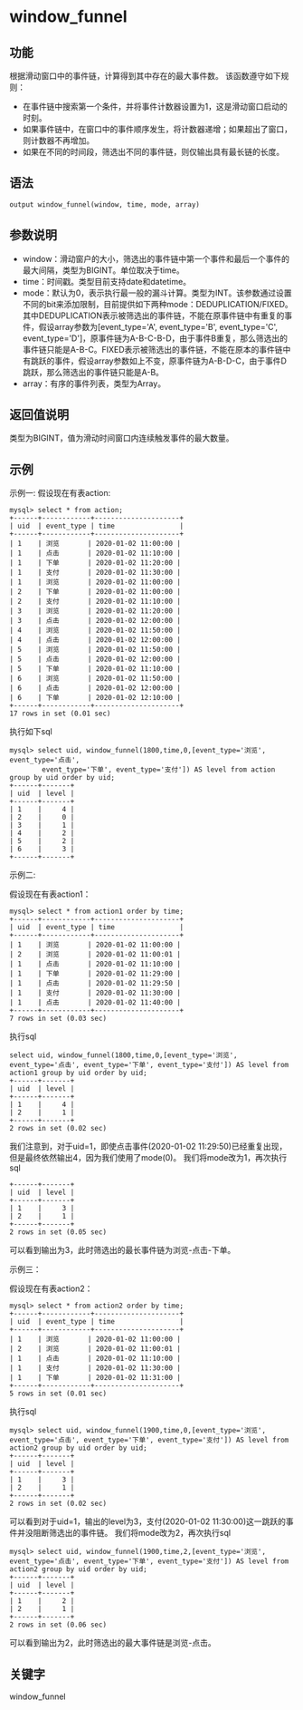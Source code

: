 # window_funnel

## 功能

根据滑动窗口中的事件链，计算得到其中存在的最大事件数。
该函数遵守如下规则：

* 在事件链中搜索第一个条件，并将事件计数器设置为1，这是滑动窗口启动的时刻。
* 如果事件链中，在窗口中的事件顺序发生，将计数器递增；如果超出了窗口，则计数器不再增加。
* 如果在不同的时间段，筛选出不同的事件链，则仅输出具有最长链的长度。

## 语法

```Haskell
output window_funnel(window, time, mode, array)
```

## 参数说明

* window：滑动窗户的大小，筛选出的事件链中第一个事件和最后一个事件的最大间隔，类型为BIGINT。单位取决于time。
* time：时间戳。类型目前支持date和datetime。
* mode：默认为0，表示执行最一般的漏斗计算。类型为INT。该参数通过设置不同的bit来添加限制，目前提供如下两种mode：DEDUPLICATION/FIXED。其中DEDUPLICATION表示被筛选出的事件链，不能在原事件链中有重复的事件，假设array参数为[event_type='A', event_type='B', event_type='C', event_type='D']，原事件链为A-B-C-B-D，由于事件B重复，那么筛选出的事件链只能是A-B-C。FIXED表示被筛选出的事件链，不能在原本的事件链中有跳跃的事件，假设array参数如上不变，原事件链为A-B-D-C，由于事件D跳跃，那么筛选出的事件链只能是A-B。
* array：有序的事件列表，类型为Array<BOOLEAN>。

## 返回值说明

类型为BIGINT，值为滑动时间窗口内连续触发事件的最大数量。

## 示例

示例一:
假设现在有表action:

```
mysql> select * from action;
+------+------------+---------------------+
| uid  | event_type | time                |
+------+------------+---------------------+
| 1    | 浏览       | 2020-01-02 11:00:00 |
| 1    | 点击       | 2020-01-02 11:10:00 |
| 1    | 下单       | 2020-01-02 11:20:00 |
| 1    | 支付       | 2020-01-02 11:30:00 |
| 1    | 浏览       | 2020-01-02 11:00:00 |
| 2    | 下单       | 2020-01-02 11:00:00 |
| 2    | 支付       | 2020-01-02 11:10:00 |
| 3    | 浏览       | 2020-01-02 11:20:00 |
| 3    | 点击       | 2020-01-02 12:00:00 |
| 4    | 浏览       | 2020-01-02 11:50:00 |
| 4    | 点击       | 2020-01-02 12:00:00 |
| 5    | 浏览       | 2020-01-02 11:50:00 |
| 5    | 点击       | 2020-01-02 12:00:00 |
| 5    | 下单       | 2020-01-02 11:10:00 |
| 6    | 浏览       | 2020-01-02 11:50:00 |
| 6    | 点击       | 2020-01-02 12:00:00 |
| 6    | 下单       | 2020-01-02 12:10:00 |
+------+------------+---------------------+
17 rows in set (0.01 sec)
```

执行如下sql
```plain text
mysql> select uid, window_funnel(1800,time,0,[event_type='浏览', event_type='点击', 
        event_type='下单', event_type='支付']) AS level from action group by uid order by uid; 
+------+-------+
| uid  | level |
+------+-------+
| 1    |     4 |
| 2    |     0 |
| 3    |     1 |
| 4    |     2 |
| 5    |     2 |
| 6    |     3 |
+------+-------+
```

示例二:

假设现在有表action1：
```
mysql> select * from action1 order by time;
+------+------------+---------------------+
| uid  | event_type | time                |
+------+------------+---------------------+
| 1    | 浏览       | 2020-01-02 11:00:00 |
| 2    | 浏览       | 2020-01-02 11:00:01 |
| 1    | 点击       | 2020-01-02 11:10:00 |
| 1    | 下单       | 2020-01-02 11:29:00 |
| 1    | 点击       | 2020-01-02 11:29:50 |
| 1    | 支付       | 2020-01-02 11:30:00 |
| 1    | 点击       | 2020-01-02 11:40:00 |
+------+------------+---------------------+
7 rows in set (0.03 sec)
```

执行sql
```
select uid, window_funnel(1800,time,0,[event_type='浏览', event_type='点击', event_type='下单', event_type='支付']) AS level from action1 group by uid order by uid;
+------+-------+
| uid  | level |
+------+-------+
| 1    |     4 |
| 2    |     1 |
+------+-------+
2 rows in set (0.02 sec)
```
我们注意到，对于uid=1，即使点击事件(2020-01-02 11:29:50)已经重复出现，但是最终依然输出4，因为我们使用了mode(0)。
我们将mode改为1，再次执行sql
```
+------+-------+
| uid  | level |
+------+-------+
| 1    |     3 |
| 2    |     1 |
+------+-------+
2 rows in set (0.05 sec)
```
可以看到输出为3，此时筛选出的最长事件链为浏览-点击-下单。

示例三：

假设现在有表action2：
```
mysql> select * from action2 order by time;
+------+------------+---------------------+
| uid  | event_type | time                |
+------+------------+---------------------+
| 1    | 浏览       | 2020-01-02 11:00:00 |
| 2    | 浏览       | 2020-01-02 11:00:01 |
| 1    | 点击       | 2020-01-02 11:10:00 |
| 1    | 支付       | 2020-01-02 11:30:00 |
| 1    | 下单       | 2020-01-02 11:31:00 |
+------+------------+---------------------+
5 rows in set (0.01 sec)
```

执行sql
```
mysql> select uid, window_funnel(1900,time,0,[event_type='浏览', event_type='点击', event_type='下单', event_type='支付']) AS level from action2 group by uid order by uid;
+------+-------+
| uid  | level |
+------+-------+
| 1    |     3 |
| 2    |     1 |
+------+-------+
2 rows in set (0.02 sec)
```
可以看到对于uid=1，输出的level为3，支付(2020-01-02 11:30:00)这一跳跃的事件并没阻断筛选出的事件链。
我们将mode改为2，再次执行sql
```
mysql> select uid, window_funnel(1900,time,2,[event_type='浏览', event_type='点击', event_type='下单', event_type='支付']) AS level from action2 group by uid order by uid;
+------+-------+
| uid  | level |
+------+-------+
| 1    |     2 |
| 2    |     1 |
+------+-------+
2 rows in set (0.06 sec)
```
可以看到输出为2，此时筛选出的最大事件链是浏览-点击。

## 关键字

window_funnel
